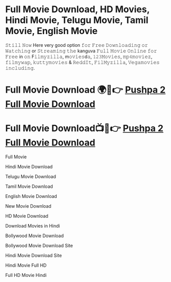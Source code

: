 # Full Movie Download, HD Movies, Hindi Movie, Telugu Movie, Tamil Movie, English Movie
𝚂𝚝𝚒𝚕𝚕 𝙽𝚘𝚠 Here very good option 𝚏𝚘𝚛 𝙵𝚛𝚎𝚎 𝙳𝚘𝚠𝚗𝚕𝚘𝚊𝚍𝚒𝚗𝚐 𝚘𝚛 𝚆𝚊𝚝𝚌𝚑𝚒𝚗𝚐 or 𝚂𝚝𝚛𝚎𝚊𝚖𝚒𝚗𝚐 𝚝𝚑𝚎 kanguva 𝙵𝚞𝚕𝚕 𝙼𝚘𝚟𝚒𝚎 𝙾𝚗𝚕𝚒𝚗𝚎 𝚏𝚘𝚛 𝙵𝚛𝚎𝚎 in 𝚘𝚗 F𝚒𝚕𝚖𝚢𝚣𝚒𝚕𝚕𝚊, m𝚘𝚟𝚒𝚎𝚜d𝚊, 𝟷𝟸𝟹𝙼𝚘𝚟𝚒𝚎𝚜, 𝚖𝚙𝟺𝚖𝚘𝚟𝚒𝚎𝚣, 𝚏𝚒𝚕𝚖𝚢𝚠𝚊𝚙, 𝚔𝚞𝚝𝚝𝚢𝚖𝚘𝚟𝚒𝚎𝚜 & 𝚁𝚎𝚍𝚍𝙸𝚝, 𝙵𝚒𝚕𝙼𝚢𝚣𝚒𝚕𝚕𝚊, 𝚅𝚎𝚐𝚊𝚖𝚘𝚟𝚒𝚎𝚜 𝚒𝚗𝚌𝚕𝚞𝚍𝚒𝚗𝚐.

# Full Movie Download 🌍📱👉 [Pushpa 2 Full Movie Download](https://www.google.co.in/url?sa=t&rct=j&q=&esrc=s&source=web&cd=&cad=rja&uact=8&ved=2ahUKEwjfqYzhuJKKAxV96DQHHb-EByQQFnoECBwQAQ&url=https%3A%2F%2Ftempmail.page%2F&usg=AOvVaw2aQoPiGpzUaby5IdZYJYi6&opi=89978449)

# Full Movie Download📺📱👉 [Pushpa 2 Full Movie Download](https://www.google.co.in/url?sa=t&rct=j&q=&esrc=s&source=web&cd=&cad=rja&uact=8&ved=2ahUKEwjfqYzhuJKKAxV96DQHHb-EByQQFnoECBwQAQ&url=https%3A%2F%2Ftempmail.page%2F&usg=AOvVaw2aQoPiGpzUaby5IdZYJYi6&opi=89978449)

Full Movie

Hindi Movie Download

Telugu Movie Download

Tamil Movie Download

English Movie Download

New Movie Download

HD Movie Download 

Download Movies in Hindi

Bollywood Movie Download

Bollywood Movie Download Site

Hindi Movie Download Site

Hindi Movie Full HD

Full HD Movie Hindi
